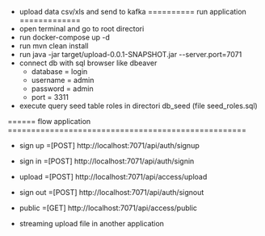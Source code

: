 - upload data csv/xls and send to kafka 
========== run application  =============
- open terminal and go to root directori
- run docker-compose up -d
- run mvn clean install
- run java -jar target/upload-0.0.1-SNAPSHOT.jar --server.port=7071
- connect db with sql browser like dbeaver 
    - database =  login
    - username =  admin
    - password =  admin
    - port = 3311
- execute query seed table roles in directori db_seed (file seed_roles.sql)    


====== flow application ===================================================
- sign up   =[POST] http://localhost:7071/api/auth/signup
- sign in   =[POST] http://localhost:7071/api/auth/signin
- upload    =[POST] http://localhost:7071/api/access/upload
- sign out  =[POST] http://localhost:7071/api/auth/signout
- public    =[GET]  http://localhost:7071/api/access/public

- streaming upload file in another application